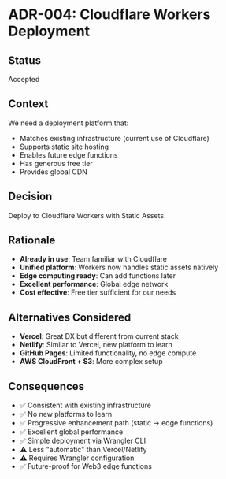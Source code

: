 # ADR-004: Cloudflare Workers Deployment

## Status
Accepted

## Context
We need a deployment platform that:
- Matches existing infrastructure (current use of Cloudflare)
- Supports static site hosting
- Enables future edge functions
- Has generous free tier
- Provides global CDN

## Decision
Deploy to Cloudflare Workers with Static Assets.

## Rationale
- **Already in use**: Team familiar with Cloudflare
- **Unified platform**: Workers now handles static assets natively
- **Edge computing ready**: Can add functions later
- **Excellent performance**: Global edge network
- **Cost effective**: Free tier sufficient for our needs

## Alternatives Considered
- **Vercel**: Great DX but different from current stack
- **Netlify**: Similar to Vercel, new platform to learn
- **GitHub Pages**: Limited functionality, no edge compute
- **AWS CloudFront + S3**: More complex setup

## Consequences
- ✅ Consistent with existing infrastructure
- ✅ No new platforms to learn
- ✅ Progressive enhancement path (static → edge functions)
- ✅ Excellent global performance
- ✅ Simple deployment via Wrangler CLI
- ⚠️ Less "automatic" than Vercel/Netlify
- ⚠️ Requires Wrangler configuration
- ✅ Future-proof for Web3 edge functions
